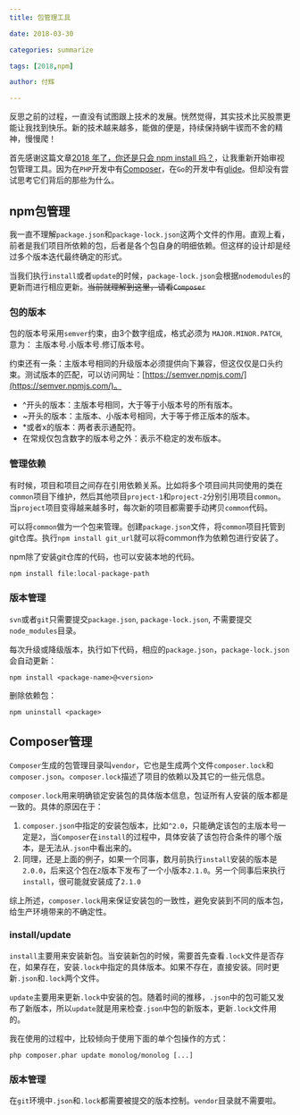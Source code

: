```yaml
---
title: 包管理工具

date: 2018-03-30

categories: summarize

tags: [2018,npm]

author: 付辉

---
```


反思之前的过程，一直没有试图跟上技术的发展。恍然觉得，其实技术比买股票更能让我找到快乐。新的技术越来越多，能做的便是，持续保持蜗牛锲而不舍的精神，慢慢爬！

首先感谢这篇文章[2018 年了，你还是只会 npm install 吗？](http://mp.weixin.qq.com/s/3FOWBdErX0Xl3uGoyuzI8g)，让我重新开始审视包管理工具。因为在`PHP`开发中有[Composer](https://getcomposer.org/)，在`Go`的开发中有[glide](https://github.com/Masterminds/glide)。但却没有尝试思考它们背后的那些为什么。

## npm包管理

我一直不理解`package.json`和`package-lock.json`这两个文件的作用。直观上看，前者是我们项目所依赖的包，后者是各个包自身的明细依赖。但这样的设计却是经过多个版本迭代最终确定的形式。

当我们执行`install`或者`update`的时候，`package-lock.json`会根据`nodemodules`的更新而进行相应更新。~~当前就理解到这里，请看`Composer`~~

### 包的版本

包的版本号采用`semver`约束，由3个数字组成，格式必须为 `MAJOR.MINOR.PATCH`, 意为： 主版本号.小版本号.修订版本号。

约束还有一条：主版本号相同的升级版本必须提供向下兼容，但这仅仅是口头约束。测试版本的匹配，可以访问网址：[https://semver.npmjs.com/](https://semver.npmjs.com/)。

- ^开头的版本：主版本号相同，大于等于小版本号的所有版本。
- ~开头的版本：主版本、小版本号相同，大于等于修正版本的版本。
- *或者x的版本：两者表示通配符。
- 在常规仅包含数字的版本号之外：表示不稳定的发布版本。

### 管理依赖

有时候，项目和项目之间存在引用依赖关系。比如将多个项目间共同使用的类在`common`项目下维护，然后其他项目`project-1`和`project-2`分别引用项目`common`。当`project`项目变得越来越多时，每次新的项目都需要手动拷贝`common`代码。

可以将`common`做为一个包来管理。创建`package.json`文件，将`common`项目托管到git仓库。执行`npm install git_url`就可以将common作为依赖包进行安装了。

npm除了安装git仓库的代码，也可以安装本地的代码。
```bash
npm install file:local-package-path
```

### 版本管理

`svn`或者`git`只需要提交`package.json`, `package-lock.json`, 不需要提交`node_modules`目录。

每次升级或降级版本，执行如下代码，相应的`package.json`，`package-lock.json`会自动更新：
```
npm install <package-name>@<version>
```

删除依赖包：
```
npm uninstall <package>
```

## Composer管理

`Composer`生成的包管理目录叫`vendor`，它也是生成两个文件`composer.lock`和`composer.json`。`composer.lock`描述了项目的依赖以及其它的一些元信息。

`composer.lock`用来明确锁定安装包的具体版本信息，包证所有人安装的版本都是一致的。具体的原因在于：

1. `composer.json`中指定的安装包版本，比如`^2.0`，只能确定该包的主版本号一定是`2`，当`Composer`在`install`的过程中，具体安装了该包符合条件的哪个版本，是无法从`.json`中看出来的。
2. 同理，还是上面的例子，如果一个同事，数月前执行`install`安装的版本是`2.0.0`，后来这个包在`2`版本下发布了一个小版本`2.1.0`。另一个同事后来执行`install`，很可能就安装成了`2.1.0`

综上所述，`composer.lock`用来保证安装包的一致性，避免安装到不同的版本包，给生产环境带来的不确定性。

### install/update

`install`主要用来安装新包。当安装新包的时候，需要首先查看`.lock`文件是否存在，如果存在，安装`.lock`中指定的具体版本。如果不存在，直接安装。同时更新`.json`和`.lock`两个文件。

`update`主要用来更新`.lock`中安装的包。随着时间的推移，`.json`中的包可能又发布了新版本，所以`update`就是用来检查`.json`中包的新版本，更新`.lock`文件用的。

我在使用的过程中，比较倾向于使用下面的单个包操作的方式：
```
php composer.phar update monolog/monolog [...]
```

### 版本管理

在`git`环境中`.json`和`.lock`都需要被提交的版本控制。`vendor`目录就不需要啦。

